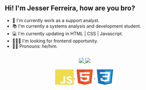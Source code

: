## Hi! I'm Jesser Ferreira, how are you bro?

- 👔 I'm currently work as a support analyst.
- 📚 I'm currently a systems analysis and development student.
- 💻 I'm currently updating in HTML | CSS | Javascript.
- 👨🏻‍💻 I'm looking for frontend opportunity.
- 🧔🏻 Pronouns: he/him.
##
  <div align="center">
  <a href="https://github.com/jesserferreira">
  <img height="180em" src="https://github-readme-stats.vercel.app/api?username=jesserferreira&show_icons=true&theme=tokyonight&include_all_commits=true&count_private=true"/>
  <img height="180em" src="https://github-readme-stats.vercel.app/api/top-langs/?username=jesserferreira&layout=compact&langs_count=7&theme=tokyonight"/>
</div>
  
  <div align="center" style="display: inline_block"><br>
  <img align="center" alt="Rafa-Js" height="50" width="60" src="https://raw.githubusercontent.com/devicons/devicon/master/icons/javascript/javascript-plain.svg">
  <img align="center" alt="Rafa-HTML" height="50" width="60" src="https://raw.githubusercontent.com/devicons/devicon/master/icons/html5/html5-original.svg">
  <img align="center" alt="Rafa-CSS" height="50" width="60" src="https://raw.githubusercontent.com/devicons/devicon/master/icons/css3/css3-original.svg">
</div>
